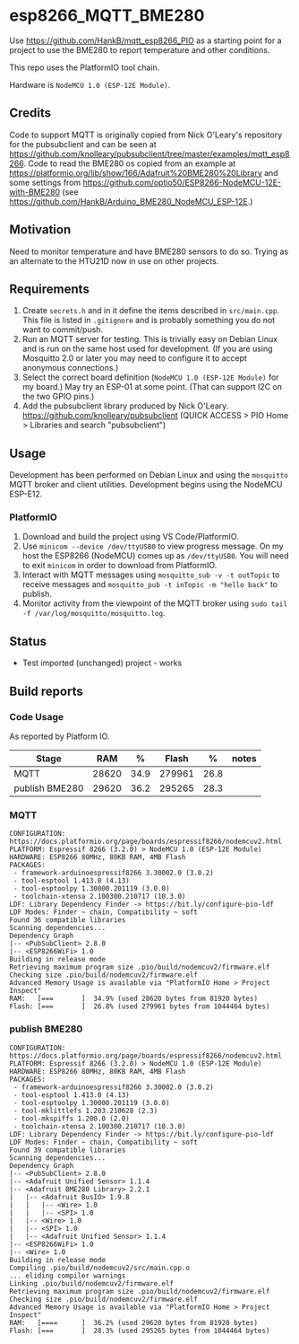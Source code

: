# esp8266_MQTT_BME280

Use <https://github.com/HankB/mqtt_esp8266_PIO> as a starting point for a project to use the BME280 to report temperature and other conditions.

This repo uses the PlatformIO tool chain.

Hardware is `NodeMCU 1.0 (ESP-12E Module)`.

## Credits

Code to support MQTT is originally copied from Nick O'Leary's repository for the pubsubclient and can be seen at https://github.com/knolleary/pubsubclient/tree/master/examples/mqtt_esp8266. Code to read the BME280 os copied from an example at <https://platformio.org/lib/show/166/Adafruit%20BME280%20Library> and some settings from <https://github.com/optio50/ESP8266-NodeMCU-12E-with-BME280> (see <https://github.com/HankB/Arduino_BME280_NodeMCU_ESP-12E>.)

## Motivation

Need to monitor temperature and have BME280 sensors to do so. Trying as an alternate to the HTU21D now in use on other projects.

## Requirements

1. Create `secrets.h` and in it define the items described in `src/main.cpp`. This file is listed in `.gitignore` and is probably something you do not want to commit/push.
1. Run an MQTT server for testing. This is trivially easy on Debian Linux and is run on the same host used for development. (If you are using Mosquitto 2.0 or later you may need to configure it to accept anonymous connections.)
1. Select the correct board definition (`NodeMCU 1.0 (ESP-12E Module)` for my board.) May try an ESP-01 at some point. (That can support I2C on the two GPIO pins.)
1. Add the pubsubclient library produced by Nick O'Leary. <https://github.com/knolleary/pubsubclient> (QUICK ACCESS > PIO Home > Libraries and search "pubsubclient")

## Usage

Development has been performed on Debian Linux and using the `mosquitto` MQTT broker and client utilities. Development begins using the NodeMCU ESP-E12.

### PlatformIO

1. Download and build the project using VS Code/PlatformIO. 
1. Use `minicom --device /dev/ttyUSB0` to view progress message. On my host the ESP8266 (NodeMCU) comes up as `/dev/ttyUSB0`. You will need to exit `minicom` in order to download from PlatformIO.
1. Interact with MQTT messages using `mosquitto_sub -v -t outTopic` to receive messages and `mosquitto_pub -t inTopic -m "hello back"` to publish. 
1. Monitor activity from the viewpoint of the MQTT broker using `sudo tail -f /var/log/mosquitto/mosquitto.log`.

## Status

* Test imported (unchanged) project - works

## Build reports

### Code Usage

As reported by Platform IO.

|Stage|RAM|%|Flash|%|notes|
|---|---|---|---|---|---|
|MQTT|28620|34.9|279961|26.8||
|publish BME280|29620|36.2|295265|28.3||

### MQTT

```text
CONFIGURATION: https://docs.platformio.org/page/boards/espressif8266/nodemcuv2.html
PLATFORM: Espressif 8266 (3.2.0) > NodeMCU 1.0 (ESP-12E Module)
HARDWARE: ESP8266 80MHz, 80KB RAM, 4MB Flash
PACKAGES: 
 - framework-arduinoespressif8266 3.30002.0 (3.0.2) 
 - tool-esptool 1.413.0 (4.13) 
 - tool-esptoolpy 1.30000.201119 (3.0.0) 
 - toolchain-xtensa 2.100300.210717 (10.3.0)
LDF: Library Dependency Finder -> https://bit.ly/configure-pio-ldf
LDF Modes: Finder ~ chain, Compatibility ~ soft
Found 36 compatible libraries
Scanning dependencies...
Dependency Graph
|-- <PubSubClient> 2.8.0
|-- <ESP8266WiFi> 1.0
Building in release mode
Retrieving maximum program size .pio/build/nodemcuv2/firmware.elf
Checking size .pio/build/nodemcuv2/firmware.elf
Advanced Memory Usage is available via "PlatformIO Home > Project Inspect"
RAM:   [===       ]  34.9% (used 28620 bytes from 81920 bytes)
Flash: [===       ]  26.8% (used 279961 bytes from 1044464 bytes)
```

### publish BME280

```text
CONFIGURATION: https://docs.platformio.org/page/boards/espressif8266/nodemcuv2.html
PLATFORM: Espressif 8266 (3.2.0) > NodeMCU 1.0 (ESP-12E Module)
HARDWARE: ESP8266 80MHz, 80KB RAM, 4MB Flash
PACKAGES: 
 - framework-arduinoespressif8266 3.30002.0 (3.0.2) 
 - tool-esptool 1.413.0 (4.13) 
 - tool-esptoolpy 1.30000.201119 (3.0.0) 
 - tool-mklittlefs 1.203.210628 (2.3) 
 - tool-mkspiffs 1.200.0 (2.0) 
 - toolchain-xtensa 2.100300.210717 (10.3.0)
LDF: Library Dependency Finder -> https://bit.ly/configure-pio-ldf
LDF Modes: Finder ~ chain, Compatibility ~ soft
Found 39 compatible libraries
Scanning dependencies...
Dependency Graph
|-- <PubSubClient> 2.8.0
|-- <Adafruit Unified Sensor> 1.1.4
|-- <Adafruit BME280 Library> 2.2.1
|   |-- <Adafruit BusIO> 1.9.8
|   |   |-- <Wire> 1.0
|   |   |-- <SPI> 1.0
|   |-- <Wire> 1.0
|   |-- <SPI> 1.0
|   |-- <Adafruit Unified Sensor> 1.1.4
|-- <ESP8266WiFi> 1.0
|-- <Wire> 1.0
Building in release mode
Compiling .pio/build/nodemcuv2/src/main.cpp.o
... eliding compiler warnings
Linking .pio/build/nodemcuv2/firmware.elf
Retrieving maximum program size .pio/build/nodemcuv2/firmware.elf
Checking size .pio/build/nodemcuv2/firmware.elf
Advanced Memory Usage is available via "PlatformIO Home > Project Inspect"
RAM:   [====      ]  36.2% (used 29620 bytes from 81920 bytes)
Flash: [===       ]  28.3% (used 295265 bytes from 1044464 bytes)
```